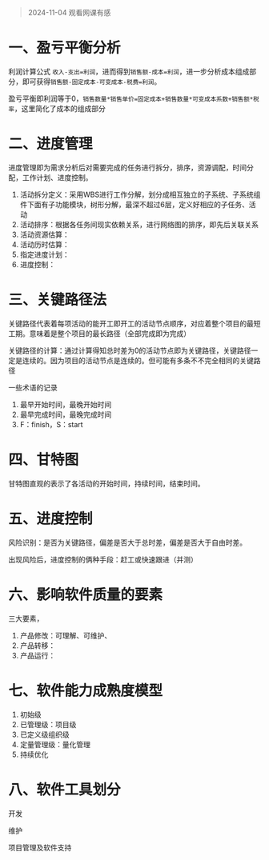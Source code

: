 > 2024-11-04 观看网课有感

# 一、盈亏平衡分析

利润计算公式 `收入-支出=利润`，进而得到`销售额-成本=利润`，进一步分析成本组成部分，即可获得`销售额-固定成本-可变成本-税费=利润`。

盈亏平衡即利润等于0，`销售数量*销售单价=固定成本+销售数量*可变成本系数+销售额*税率`，这里简化了成本的组成部分

# 二、进度管理

进度管理即为需求分析后对需要完成的任务进行拆分，排序，资源调配，时间分配，工作计划、进度控制。

1. 活动拆分定义：采用WBS进行工作分解，划分成相互独立的子系统、子系统组件下面有子功能模块，树形分解，最深不超过6层，定义好相应的子任务、活动
2. 活动排序：根据各任务间现实依赖关系，进行网络图的排序，即先后关联关系
3. 活动资源估算：
4. 活动历时估算：
5. 指定进度计划：
6. 进度控制：

# 三、关键路径法

关键路径代表着每项活动的能开工即开工的活动节点顺序，对应着整个项目的最短工期。意味着是整个项目的最长路径（全部完成即为完成）

关键路径的计算：通过计算得知总时差为0的活动节点即为关键路径，关键路径一定是连续的。因为项目的活动节点是连续的。但可能有多条不不完全相同的关键路径

一些术语的记录

1. 最早开始时间，最晚开始时间
2. 最早完成时间，最晚完成时间
3. F：finish，S：start

# 四、甘特图

甘特图直观的表示了各活动的开始时间，持续时间，结束时间。

# 五、进度控制

风险识别：是否为关键路径，偏差是否大于总时差，偏差是否大于自由时差。

出现风险后，进度控制的俩种手段：赶工或快速跟进（并测）

# 六、影响软件质量的要素

三大要素，

1. 产品修改：可理解、可维护、
2. 产品转移：
3. 产品运行：

# 七、软件能力成熟度模型

1. 初始级
2. 已管理级：项目级
3. 已定义级组织级
4. 定量管理级：量化管理
5. 持续优化

# 八、软件工具划分

开发

维护

项目管理及软件支持